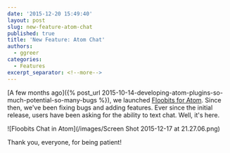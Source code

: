 ```yaml
---
date: '2015-12-20 15:49:40'
layout: post
slug: new-feature-atom-chat
published: true
title: 'New Feature: Atom Chat'
authors:
  - ggreer
categories:
  - Features
excerpt_separator: <!--more-->
---
```


[A few months ago]({% post_url 2015-10-14-developing-atom-plugins-so-much-potential-so-many-bugs %}), we launched [Floobits for Atom](https://github.com/Floobits/floobits-atom). Since then, we've been fixing bugs and adding features. Ever since the initial release, users have been asking for the ability to text chat. Well, it's here.

![Floobits Chat in Atom](/images/Screen Shot 2015-12-17 at 21.27.06.png)

Thank you, everyone, for being patient!

<!--more-->
